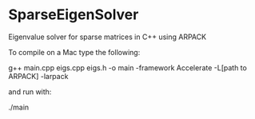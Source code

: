 SparseEigenSolver
=================

Eigenvalue solver for sparse matrices in C++ using ARPACK

To compile on a Mac type the following:

g++ main.cpp eigs.cpp eigs.h -o main -framework Accelerate -L[path to ARPACK] -larpack

and run with:

./main